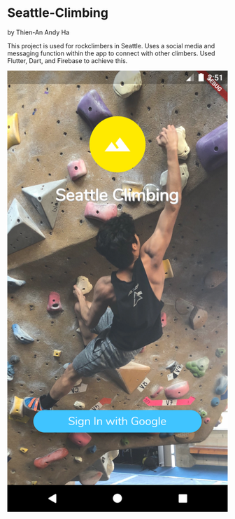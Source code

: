 # Seattle-Climbing
 
 by Thien-An Andy Ha
 
 
 This project is used for rockclimbers in Seattle. 
 Uses a social media and messaging function within the app to connect with other climbers.
 Used Flutter, Dart, and Firebase to achieve this. 
 
 
![](images/login-screen.png)

